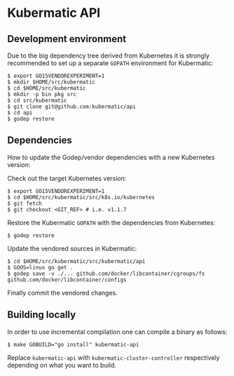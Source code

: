 # Kubermatic API

## Development environment

Due to the big dependency tree derived from Kubernetes it is strongly recommended to set up a separate `GOPATH` environment for Kubermatic:

```
$ export GO15VENDOREXPERIMENT=1
$ mkdir $HOME/src/kubermatic
$ cd $HOME/src/kubermatic
$ mkdir -p bin pkg src
$ cd src/kubermatic
$ git clone git@github.com:kubermatic/api
$ cd api
$ godep restore
```

## Dependencies

How to update the Godep/vendor dependencies with a new Kubernetes version:

Check out the target Kubernetes version:
```
$ export GO15VENDOREXPERIMENT=1
$ cd $HOME/src/kubermatic/src/k8s.io/kubernetes
$ git fetch
$ git checkout <GIT_REF> # i.e. v1.1.7
```

Restore the Kubermatic `GOPATH` with the dependencies from Kubernetes:
```
$ godep restore
```

Update the vendored sources in Kubermatic:
```
$ cd $HOME/src/kubermatic/src/kubermatic/api
$ GOOS=linux go get .
$ godep save -v ./... github.com/docker/libcontainer/cgroups/fs github.com/docker/libcontainer/configs
```

Finally commit the vendored changes.

## Building locally

In order to use incremental compilation one can compile a binary as follows:
```
$ make GOBUILD="go install" kubermatic-api
```
Replace `kubermatic-api` with `kubermatic-cluster-controller` respectively depending on what you want to build.